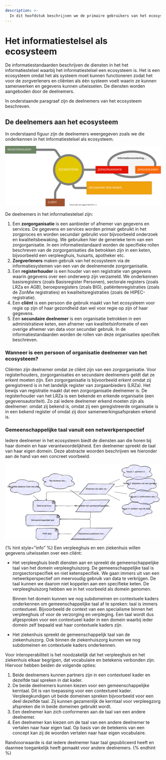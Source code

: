 ```yaml
---
description: >-
  In dit hoofdstuk beschrijven we de primaire gebruikers van het ecosysteem, een systeem dat met de standaarden van het informatiestelsel wordt geïmplementeerd.
---
```


# Het informatiestelsel als ecosysteem

De informatiestandaarden beschrijven de diensten in het het informatiestelsel waarbij het informatiestelsel een ecosysteem is. Het is een ecosysteem omdat het als systeem moet kunnen functioneren zodat het voor de zorgverleners en cliënten als één systeem voelt waarin ze kunnen samenwerken en gegevens kunnen uitwisselen. De diensten worden aangeboden door de deelnemers.

In onderstaande paragraaf zijn de deelnemers van het ecosysteem beschreven.  

## De deelnemers aan het ecosysteem

In onderstaand figuur zijn de deelnemers weergegeven zoals we die onderkennen in het informatiestelsel als ecosysteem.

![Contextdiagram van het informatiestelsel als ecosysteem](../.gitbook/assets/system/contextdiagram.svg)

De deelnemers in het informatiestelsel zijn:

1. Een **zorgorganisatie** is een aanbieder of afnemer van gegevens en services. De gegevens en services worden primair gebruikt in het zorgproces en worden secundair gebruikt voor bijvoorbeeld onderzoek en kwaliteitsbewaking. We gebruiken hier de generieke term van een zorgorganisatie. In een informatiestandaard worden de specifieke rollen beschreven van de zorgorganisaties die betrokken zijn in een keten, bijvoorbeeld een verpleeghuis, huisarts, apotheker etc.
2. **Zorgverleners** maken gebruik van het ecosysteem via de informatiesystemen van een van de deelnemende zorgorganisatie.
3. Een **registerhouder** is een houder van een registratie van gegevens waarin gegevens over een onderwerp zijn verzameld. We onderkennen basisregisters (zoals Basisregister Personen),  sectorale registers (zoals LRZa en AGB), beroepsregisters (zoals BIG), patiëntenregistraties (zoals de ZonMw registraties) en kwaliteitsregistraties (zoals de HIPEC-registratie).
4. Een **cliënt** is een persoon die gebruik maakt van het ecosysteem voor regie op zijn of haar gezondheid dan wel voor regie op zijn of haar gegevens. 
6. Een **secundaire deelnemer** is een organisatie betrokken in een administratieve keten, een afnemer van kwaliteitsinformatie of een overige afnemer van data voor secundair gebruik. In de informatiestandaarden worden de rollen van deze organisaties specifiek beschreven.

### Wanneer is een persoon of organisatie deelnemer van het ecosysteem?

Cliënten zijn deelnemer omdat ze cliënt zijn van een zorgorganisatie. Voor registerhouders, zorgorganisaties en secundaire deelnemers geldt dat ze erkent moeten zijn. Een zorgorganisatie is bijvoorbeeld erkent omdat zij geregistreerd is in het landelijk register van zorgaanbieders (LRZa). Het bewijs van registratie maakt dat een zorgorganisatie deelnemer is. De registerhouder van het LRZa is een bekende en erkende organisatie (een gegevensautoriteit). Zo zal iedere deelnemer erkend moeten zijn als deelnemer: omdat zij bekend is, omdat zij een geregistreerde organisatie is in een bekend register of omdat zij door samenwerkingsafspraken erkend is.

### Gemeenschappelijke taal vanuit een netwerkperspectief

Iedere deelnemer in het ecosysteem biedt de diensten aan die horen bij haar domein en haar verantwoordelijkheid. Een deelnemer spreekt de taal van haar eigen domein. Deze abstracte woorden beschrijven we hieronder aan de hand van een concreet voorbeeld.

![Gemeenschappelijke taal vanuit een netwerkperspectief](../.gitbook/assets/system/languagerelations.svg)

{% hint style="info" %}
Een verpleeghuis en een ziekenhuis willen gegevens uitwisselen over een cliënt:

- Het verpleeghuis biedt diensten aan en spreekt de gemeenschappelijke taal van het domein verpleeghuiszorg. De gemeenschappelijke taal is zorgsectorspecifiek en niet ketenspecifiek. We gaan immers uit van een netwerkperspectief om meervoudig gebruik van data te verkrijgen. De taal kunnen we daarom niet koppelen aan een specifieke keten. De verpleeghuiszorg hebben we in het voorbeeld als domein genomen. 

  Binnen het domein kunnen we nog subdomeinen en contextuele kaders onderkennen om gemeenschappelijke taal af te spreken: taal is immers contextueel. Bijvoorbeeld de context van een specialisme binnen het verpleeghuis of voor de verzorging en verpleging. Een taal wordt dus afgesproken voor een contextueel kader in een domein waarbij ieder domein zelf bepaald wat haar contextuele kaders zijn. 

- Het ziekenhuis spreekt de gemeenschappelijk taal van de ziekenhuiszorg. Ook binnen de ziekenhuiszorg kunnen we nog subdomeinen en contextuele kaders onderkennen.

Voor interoperabiliteit is het noodzakelijk dat het verpleeghuis en het ziekenhuis elkaar begrijpen, dat vocabulaire en betekenis verbonden zijn. Hiervoor hebben beiden de volgende opties:

1. Beide deelnemers kunnen partners zijn in een contextueel kader en dezelfde taal spreken in dat kader.
2. De beide deelnemers kunnen kiezen voor een gemeenschappelijke kerntaal. Dit is van toepassing voor een contextueel kader. Verpleegkundigen uit beide domeinen spreken bijvoorbeeld voor een deel dezelfde taal. Zij kunnen gezamenlijk de kerntaal voor verpleegzorg afspreken die in beide domeinen gebruikt wordt.
3. Een deelnemer kan zich conformeren aan de taal van een andere deelnemer.
4. Een deelnemer kan kiezen om de taal van een andere deelnemer te vertalen naar haar eigen taal. Op basis van de betekenis van een concept kan zij de woorden vertalen naar haar eigen vocabulaire.

Randvoorwaarde is dat iedere deelnemer haar taal gepubliceerd heeft en daarmee toegankelijk heeft gemaakt voor andere deelnemers.
{% endhint %}